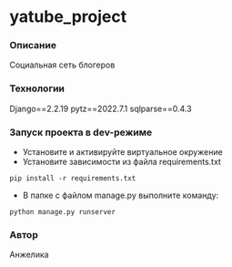 # yatube_project
### Описание
Социальная сеть блогеров
### Технологии
Django==2.2.19
pytz==2022.7.1
sqlparse==0.4.3
### Запуск проекта в dev-режиме
- Установите и активируйте виртуальное окружение
- Установите зависимости из файла requirements.txt
```
pip install -r requirements.txt
``` 
- В папке с файлом manage.py выполните команду:
```
python manage.py runserver
```
### Автор
Анжелика